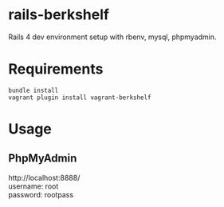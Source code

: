 # rails-berkshelf

Rails 4 dev environment setup with rbenv, mysql, phpmyadmin.

# Requirements
`bundle install`  
`vagrant plugin install vagrant-berkshelf`

# Usage

## PhpMyAdmin
http://localhost:8888/  
username: root  
password: rootpass  
